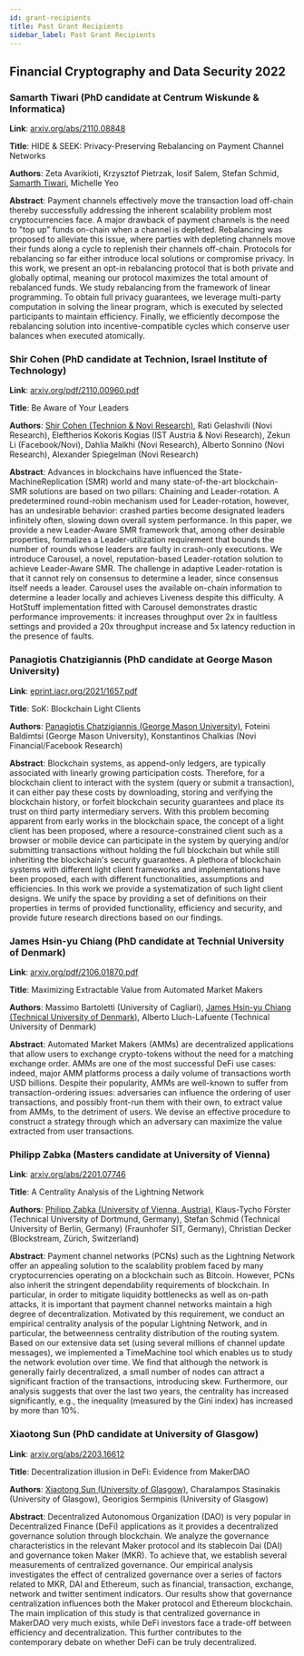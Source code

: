 ```yaml
---
id: grant-recipients
title: Past Grant Recipients
sidebar_label: Past Grant Recipients
---
```


## Financial Cryptography and Data Security 2022

### Samarth Tiwari (PhD candidate at Centrum Wiskunde & Informatica)

**Link**: [arxiv.org/abs/2110.08848](https://arxiv.org/abs/2110.08848)

**Title**: HIDE & SEEK: Privacy-Preserving Rebalancing on Payment Channel Networks

**Authors**: Zeta Avarikioti, Krzysztof Pietrzak, Iosif Salem, Stefan Schmid, <u>Samarth Tiwari</u>, Michelle Yeo

**Abstract**: Payment channels effectively move the transaction load off-chain thereby successfully addressing the inherent scalability problem most cryptocurrencies face. A major drawback of payment channels is the need to "top up" funds on-chain when a channel is depleted. Rebalancing was proposed to alleviate this issue, where parties with depleting channels move their funds along a cycle to replenish their channels off-chain. Protocols for rebalancing so far either introduce local solutions or compromise privacy. In this work, we present an opt-in rebalancing protocol that is both private and globally optimal, meaning our protocol maximizes the total amount of rebalanced funds. We study rebalancing from the framework of linear programming. To obtain full privacy guarantees, we leverage multi-party computation in solving the linear program, which is executed by selected participants to maintain efficiency. Finally, we efficiently decompose the rebalancing solution into incentive-compatible cycles which conserve user balances when executed atomically.

### Shir Cohen (PhD candidate at Technion, Israel Institute of Technology)

**Link**: [arxiv.org/pdf/2110.00960.pdf](https://arxiv.org/pdf/2110.00960.pdf)

**Title**: Be Aware of Your Leaders

**Authors**: <u>Shir Cohen (Technion & Novi Research)</u>, Rati Gelashvili (Novi Research), Eleftherios Kokoris Kogias (IST Austria & Novi Research), Zekun Li (Facebook/Novi), Dahlia Malkhi (Novi Research), Alberto Sonnino (Novi Research), Alexander Spiegelman (Novi Research)

**Abstract**: Advances in blockchains have influenced the State-MachineReplication (SMR) world and many state-of-the-art blockchain-SMR solutions are based on two pillars: Chaining and Leader-rotation. A predetermined round-robin mechanism used for Leader-rotation, however, has an undesirable behavior: crashed parties become designated leaders infinitely often, slowing down overall system performance. In this paper, we provide a new Leader-Aware SMR framework that, among other desirable properties, formalizes a Leader-utilization requirement that bounds the number of rounds whose leaders are faulty in crash-only executions. We introduce Carousel, a novel, reputation-based Leader-rotation solution to achieve Leader-Aware SMR. The challenge in adaptive Leader-rotation is that it cannot rely on consensus to determine a leader, since consensus itself needs a leader. Carousel uses the available on-chain information to determine a leader locally and achieves Liveness despite this difficulty. A HotStuff implementation fitted with Carousel demonstrates drastic performance improvements: it increases throughput over 2x in faultless settings and provided a 20x throughput increase and 5x latency reduction in the presence of faults.
 
### Panagiotis Chatzigiannis (PhD candidate at George Mason University)

**Link**: [eprint.iacr.org/2021/1657.pdf](https://eprint.iacr.org/2021/1657.pdf)

**Title**: SoK: Blockchain Light Clients

**Authors**: <u>Panagiotis Chatzigiannis (George Mason University)</u>, Foteini Baldimtsi (George Mason University), Konstantinos Chalkias (Novi Financial/Facebook Research)

**Abstract**: Blockchain systems, as append-only ledgers, are typically associated with linearly growing participation costs. Therefore, for a blockchain client to interact with the system (query or submit a transaction), it can either pay these costs by downloading, storing and verifying the blockchain history, or forfeit blockchain security guarantees and place its trust on third party intermediary servers. With this problem becoming apparent from early works in the blockchain space, the concept of a light client has been proposed, where a resource-constrained client such as a browser or mobile device can participate in the system by querying and/or submitting transactions without holding the full blockchain but while still inheriting the blockchain's security guarantees. A plethora of blockchain systems with different light client frameworks and implementations have been proposed, each with different functionalities, assumptions and efficiencies. In this work we provide a systematization of such light client designs. We unify the space by providing a set of definitions on their properties in terms of provided functionality, efficiency and security, and provide future research directions based on our findings.
 
### James Hsin-yu Chiang (PhD candidate at Technial University of Denmark)

**Link**: [arxiv.org/pdf/2106.01870.pdf](https://arxiv.org/pdf/2106.01870.pdf)

**Title**: Maximizing Extractable Value from Automated Market Makers

**Authors**: Massimo Bartoletti (University of Cagliari), <u>James Hsin-yu Chiang (Technical University of Denmark)</u>, Alberto Lluch-Lafuente (Technical University of Denmark)

**Abstract**: Automated Market Makers (AMMs) are decentralized applications that allow users to exchange crypto-tokens without the need for a matching exchange order. AMMs are one of the most successful DeFi use cases: indeed, major AMM platforms process a daily volume of transactions worth USD billions. Despite their popularity, AMMs are well-known to suffer from transaction-ordering issues: adversaries can influence the ordering of user transactions, and possibly front-run them with their own, to extract value from AMMs, to the detriment of users. We devise an effective procedure to construct a strategy through which an adversary can maximize the value extracted from user transactions.
 
### Philipp Zabka (Masters candidate at University of Vienna)

**Link**: [arxiv.org/abs/2201.07746](https://arxiv.org/abs/2201.07746)

**Title**: A Centrality Analysis of the Lightning Network

**Authors**: <u>Philipp Zabka (University of Vienna, Austria)</u>, Klaus-Tycho Förster (Technical University of Dortmund, Germany), Stefan Schmid (Technical University of Berlin, Germany) (Fraunhofer SIT, Germany), Christian Decker (Blockstream, Zürich, Switzerland)

**Abstract**: Payment channel networks (PCNs) such as the Lightning Network offer an appealing solution to the scalability problem faced by many cryptocurrencies operating on a blockchain such as Bitcoin. However, PCNs also inherit the stringent dependability requirements of blockchain. In particular, in order to mitigate liquidity bottlenecks as well as on-path attacks, it is important that payment channel networks maintain a high degree of decentralization. Motivated by this requirement, we conduct an empirical centrality analysis of the popular Lightning Network, and in particular, the betweenness centrality distribution of the routing system. Based on our extensive data set (using several millions of channel update messages), we implemented a TimeMachine tool which enables us to study the network evolution over time. We find that although the network is generally fairly decentralized, a small number of nodes can attract a significant fraction of the transactions, introducing skew. Furthermore, our analysis suggests that over the last two years, the centrality has increased significantly, e.g., the inequality (measured by the Gini index) has increased by more than 10%.
 
### Xiaotong Sun (PhD candidate at University of Glasgow)

**Link**: [arxiv.org/abs/2203.16612](https://arxiv.org/abs/2203.16612)

**Title**: Decentralization illusion in DeFi: Evidence from MakerDAO

**Authors**: <u>Xiaotong Sun (University of Glasgow)</u>, Charalampos Stasinakis (University of Glasgow), Georigios Sermpinis (University of Glasgow)

**Abstract**: Decentralized Autonomous Organization (DAO) is very popular in Decentralized Finance (DeFi) applications as it provides a decentralized governance solution through blockchain. We analyze the governance characteristics in the relevant Maker protocol and its stablecoin Dai (DAI) and governance token Maker (MKR). To achieve that, we establish several measurements of centralized governance. Our empirical analysis investigates the effect of centralized governance over a series of factors related to MKR, DAI and Ethereum, such as financial, transaction, exchange, network and twitter sentiment indicators. Our results show that governance centralization influences both the Maker protocol and Ethereum blockchain. The main implication of this study is that centralized governance in MakerDAO very much exists, while DeFi investors face a trade-off between efficiency and decentralization. This further contributes to the contemporary debate on whether DeFi can be truly decentralized.
